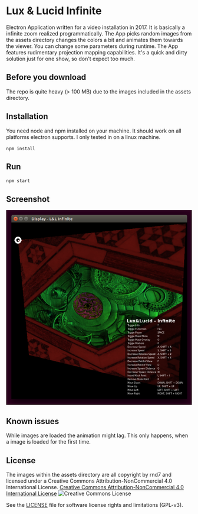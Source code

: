 # Lux & Lucid Infinite
Electron Application written for a video installation in 2017. It is basically a infinite zoom realized programmatically. The App picks random images from the assets directory changes the colors a bit and animates them towards the viewer. You can change some parameters during runtime. The App features rudimentary projection mapping capabilities. It's a quick and dirty solution just for one show, so don't expect too much.

## Before you download
The repo is quite heavy (> 100 MB) due to the images included in the assets directory.

## Installation
You need node and npm installed on your machine. It should work on all platforms electron supports. I only tested in on a linux machine.

```
npm install
```

## Run

```
npm start
```
## Screenshot

![slides](https://raw.githubusercontent.com/rnd7/infinite/master/doc/screenshot.png)

## Known issues
While images are loaded the animation might lag. This only happens, when a image is loaded for the first time.

## License

The images within the assets directory are all copyright by rnd7 and licensed under a Creative Commons Attribution-NonCommercial 4.0 International License. [Creative Commons Attribution-NonCommercial 4.0 International License](https://creativecommons.org/licenses/by-nc/4.0/) 
![Creative Commons License](https://i.creativecommons.org/l/by-nc/4.0/88x31.png)

See the [LICENSE](LICENSE.md) file for software license rights and limitations (GPL-v3).
